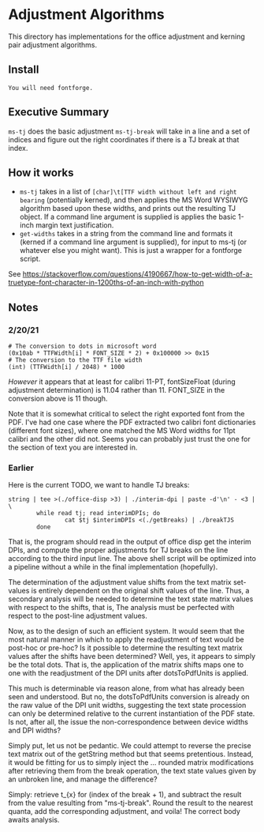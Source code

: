 # Adjustment Algorithms

This directory has implementations for the office adjustment and kerning pair adjustment algorithms.

## Install

```
You will need fontforge.
```

## Executive Summary

`ms-tj` does the basic adjustment
`ms-tj-break` will take in a line and a set of indices and figure out the right coordinates
if there is a TJ break at that index.

## How it works

- `ms-tj` takes in a list of `[char]\t[TTF width without left and right bearing` (potentially kerned), and then applies the MS Word WYSIWYG algorithm based upon these widths, and prints out the resulting TJ object. If a command line argument is supplied is applies the basic 1-inch margin text justification.
- `get-widths` takes in a string from the command line and formats it (kerned if a command line argument is supplied), for input to ms-tj (or whatever else you might want). This is just a wrapper for a fontforge script.

See https://stackoverflow.com/questions/4190667/how-to-get-width-of-a-truetype-font-character-in-1200ths-of-an-inch-with-python

## Notes

### 2/20/21

```
# The conversion to dots in microsoft word
(0x10ab * TTFWidth[i] * FONT_SIZE * 2) + 0x100000 >> 0x15
# The conversion to the TTF file width
(int) (TTFWidth[i] / 2048) * 1000
```

*However* it appears that at least for calibri 11-PT, fontSizeFloat (during
adjustment determination) is 11.04 rather than 11. FONT_SIZE in the conversion
above is 11 though. 

Note that it is somewhat critical to select the right exported font from the
PDF. I've had one case where the PDF extracted two calibri font dictionaries
(different font sizes), where one matched the MS Word widths for 11pt calibri
and the other did not. Seems you can probably just trust the one for the
section of text you are interested in.

### Earlier

Here is the current TODO, we want to handle TJ breaks:

```
string | tee >(./office-disp >3) | ./interim-dpi | paste -d'\n' - <3 | \
        while read tj; read interimDPIs; do
                cat $tj $interimDPIs <(./getBreaks) | ./breakTJS
        done
```

That is, the program should read in the output of office disp get the interim DPIs, and 
compute the proper adjustments for TJ breaks on the line according to the third input 
line. The above shell script will be optimized into a pipeline without a while in the 
final implementation (hopefully).

The determination of the adjustment value shifts from the text matrix set-values is 
entirely dependent on the original shift values of the line. Thus, a secondary 
analysis will be needed to determine the text state matrix values with respect to 
the shifts, that is, The analysis must be perfected with respect to the post-line 
adjustment values. 

Now, as to the design of such an efficient system. It would seem that the most 
natural manner in which to apply the readjustment of text would be post-hoc 
or pre-hoc? Is it possible to determine the resulting text matrix values 
after the shifts have been determined? Well, yes, it appears to simply be 
the total dots. That is, the application of the matrix shifts maps one to 
one with the readjustment of the DPI units after dotsToPdfUnits is applied.

This much is determinable via reason alone, from what has already been seen and 
understood. But no, the dotsToPdfUnits conversion is already on the raw value of 
the DPI unit widths, suggesting the text state procession can only be determined 
relative to the current instantiation of the PDF state. Is not, after all, the 
issue the non-correspondence between device widths and DPI widths?

Simply put, let us not be pedantic. We could attempt to reverse the precise 
text matrix out of the getString method but that seems pretentious. Instead,
it would be fitting for us to simply inject the ... rounded matrix 
modifications after retrieving them from the break operation, the text state 
values given by an unbroken line, and manage the difference? 

Simply: retrieve t_{x} for (index of the break + 1), and subtract the result 
from the value resulting from "ms-tj-break". Round the result to the nearest quanta,
add the corresponding adjustment, and voila! The correct body awaits analysis.
